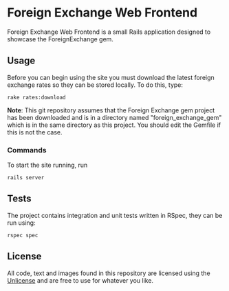 # Foreign Exchange Web Frontend
Foreign Exchange Web Frontend is a small Rails application designed to showcase the ForeignExchange gem.

## Usage
Before you can begin using the site you must download the latest foreign exchange rates so they can be stored locally. To do this, type:

`rake rates:download`

**Note**: This git repository assumes that the Foreign Exchange gem project has been downloaded and is in a directory named "foreign_exchange_gem" which is in the same directory as this project. You should edit the Gemfile if this is not the case.

### Commands

To start the site running, run

`rails server`

## Tests

The project contains integration and unit tests written in RSpec, they can be run using:

`rspec spec`

## License

All code, text and images found in this repository are licensed using the [Unlicense](http://unlicense.org/) and are free to use for whatever you like.